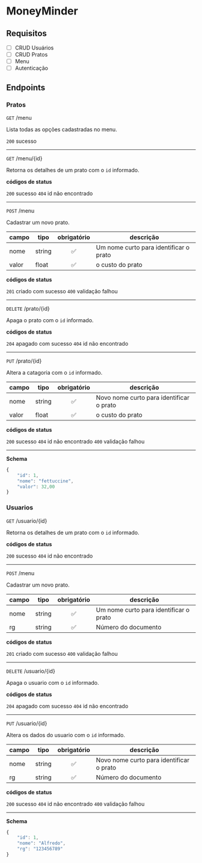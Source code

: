 # MoneyMinder

## Requisitos

- [ ] CRUD Usuários
- [ ] CRUD Pratos
- [ ] Menu
- [ ] Autenticação

## Endpoints

### Pratos

`GET` /menu

Lista todas as opções cadastradas no menu.

`200` sucesso

---

`GET` /menu/{id}

Retorna os detalhes de um prato com o `id` informado.

**códigos de status**

`200` sucesso
`404` id não encontrado

---
`POST` /menu

Cadastrar um novo prato.

| campo | tipo | obrigatório | descrição
|-------|------|:-------------:|-----------
|nome|string|✅|Um nome curto para identificar o prato
|valor|float|✅|o custo do prato



**códigos de status**

`201` criado com sucesso
`400` validação falhou

---

`DELETE` /prato/{id} 

Apaga o prato com o `id` informado.

**códigos de status**

`204` apagado com sucesso
`404` id não encontrado

---

`PUT` /prato/{id} 

Altera a catagoria com o `id` informado.

| campo | tipo | obrigatório | descrição
|-------|------|:-------------:|-----------
|nome|string|✅|Novo nome curto para identificar o prato
|valor|float|✅|o custo do prato

**códigos de status**

`200` sucesso
`404` id não encontrado
`400` validação falhou

---

**Schema**

```js
{
    "id": 1,
    "nome": "fettuccine",
    "valor": 32,00
}

```

### Usuarios


`GET` /usuario/{id}

Retorna os detalhes de um prato com o `id` informado.

**códigos de status**

`200` sucesso
`404` id não encontrado

---
`POST` /menu

Cadastrar um novo prato.

| campo | tipo | obrigatório | descrição
|-------|------|:-------------:|-----------
|nome|string|✅|Um nome curto para identificar o prato
|rg|string|✅|Número do documento



**códigos de status**

`201` criado com sucesso
`400` validação falhou

---

`DELETE` /usuario/{id} 

Apaga o usuario com o `id` informado.

**códigos de status**

`204` apagado com sucesso
`404` id não encontrado

---

`PUT` /usuario/{id} 

Altera os dados do usuario com o `id` informado.

| campo | tipo | obrigatório | descrição
|-------|------|:-------------:|-----------
|nome|string|✅|Novo nome curto para identificar o prato
|rg|string|✅|Número do documento

**códigos de status**

`200` sucesso
`404` id não encontrado
`400` validação falhou

---

**Schema**

```js
{
    "id": 1,
    "nome": "Alfredo",
    "rg": "123456789"
}

```